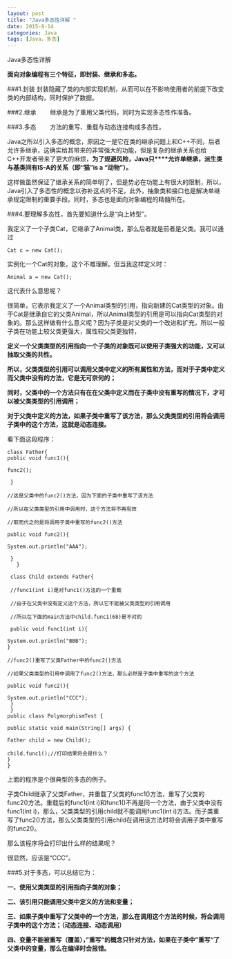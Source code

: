 ```yaml
---
layout: post
title: "Java多态性详解 "
date: 2015-8-14
categories: Java
tags: [Java，多态]
---
```

Java多态性详解

<!-- more -->

**面向对象编程有三个特征，即封装、继承和多态。**

###1.封装
封装隐藏了类的内部实现机制，从而可以在不影响使用者的前提下改变类的内部结构，同时保护了数据。

###2.继承　　
继承是为了重用父类代码，同时为实现多态性作准备。

###3.多态　　
方法的重写、重载与动态连接构成多态性。

Java之所以引入多态的概念，原因之一是它在类的继承问题上和C++不同，后者允许多继承，这确实给其带来的非常强大的功能，但是复杂的继承关系也给C++开发者带来了更大的麻烦，**为了规避风险，Java只****允许单继承，派生类与基类间有IS-A的关系（即“猫”is a “动物”）。**

这样做虽然保证了继承关系的简单明了，但是势必在功能上有很大的限制，所以，Java引入了多态性的概念以弥补这点的不足，此外，抽象类和接口也是解决单继承规定限制的重要手段。同时，多态也是面向对象编程的精髓所在。


###4.要理解多态性，首先要知道什么是“向上转型”。

我定义了一个子类Cat，它继承了Animal类，那么后者就是前者是父类。我可以通过

    Cat c = new Cat();

实例化一个Cat的对象，这个不难理解。但当我这样定义时：

    Animal a = new Cat();

这代表什么意思呢？

很简单，它表示我定义了一个Animal类型的引用，指向新建的Cat类型的对象。由于Cat是继承自它的父类Animal，所以Animal类型的引用是可以指向Cat类型的对象的。那么这样做有什么意义呢？因为子类是对父类的一个改进和扩充，所以一般子类在功能上较父类更强大，属性较父类更独特，

**定义一个父类类型的引用指向一个子类的对象既可以使用子类强大的功能，又可以抽取父类的共性。**

**所以，父类类型的引用可以调用父类中定义的所有属性和方法，而对于子类中定义而父类中没有的方法，它是无可奈何的；**

**同时，父类中的一个方法只有在在父类中定义而在子类中没有重写的情况下，才可以被父类类型的引用调用；**

**对于父类中定义的方法，如果子类中重写了该方法，那么父类类型的引用将会调用子类中的这个方法，这就是动态连接。**


看下面这段程序：

    class Father{
    public void func1(){

    func2();

     }

    //这是父类中的func2()方法，因为下面的子类中重写了该方法

    //所以在父类类型的引用中调用时，这个方法将不再有效

    //取而代之的是将调用子类中重写的func2()方法

    public void func2(){

    System.out.println("AAA");

     }
       }

     class Child extends Father{

     //func1(int i)是对func1()方法的一个重载

     //由于在父类中没有定义这个方法，所以它不能被父类类型的引用调用

     //所以在下面的main方法中child.func1(68)是不对的

     public void func1(int i){

    System.out.println("BBB");
    }

    //func2()重写了父类Father中的func2()方法

    //如果父类类型的引用中调用了func2()方法，那么必然是子类中重写的这个方法

    public void func2(){

    System.out.println("CCC");
     }
     }
    public class PolymorphismTest {

    public static void main(String[] args) {

    Father child = new Child();

    child.func1();//打印结果将会是什么？
    }
    }

上面的程序是个很典型的多态的例子。

子类Child继承了父类Father，并重载了父类的func1()方法，重写了父类的func2()方法。重载后的func1(int i)和func1()不再是同一个方法，由于父类中没有func1(int i)，那么，父类类型的引用child就不能调用func1(int i)方法。而子类重写了func2()方法，那么父类类型的引用child在调用该方法时将会调用子类中重写的func2()。

那么该程序将会打印出什么样的结果呢？

很显然，应该是“CCC”。

###5.对于多态，可以总结它为：

**一、使用父类类型的引用指向子类的对象；**

**二、该引用只能调用父类中定义的方法和变量；**

**三、如果子类中重写了父类中的一个方法，那么在调用这个方法的时候，将会调用子类中的这个方法；（动态连接、动态调用）**

**四、变量不能被重写（覆盖），”重写“的概念只针对方法，如果在子类中”重写“了父类中的变量，那么在编译时会报错。**

